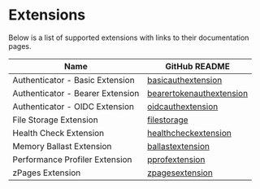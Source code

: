 # Extensions

Below is a list of supported extensions with links to their documentation pages.

| Name                             | GitHub README |
| -------------------------------- | ------------- |
| Authenticator - Basic Extension  | [basicauthextension](https://github.com/open-telemetry/opentelemetry-collector-contrib/blob/v0.79.0/extension/basicauthextension/README.md) |
| Authenticator - Bearer Extension | [bearertokenauthextension](https://github.com/open-telemetry/opentelemetry-collector-contrib/blob/v0.79.0/extension/bearertokenauthextension/README.md) |
| Authenticator - OIDC Extension   | [oidcauthextension](https://github.com/open-telemetry/opentelemetry-collector-contrib/blob/v0.79.0/extension/oidcauthextension/README.md) |
| File Storage Extension           | [filestorage](https://github.com/open-telemetry/opentelemetry-collector-contrib/blob/v0.79.0/extension/storage/filestorage/README.md) |
| Health Check Extension           | [healthcheckextension](https://github.com/open-telemetry/opentelemetry-collector-contrib/blob/v0.79.0/extension/healthcheckextension/README.md) |
| Memory Ballast Extension         | [ballastextension](https://github.com/open-telemetry/opentelemetry-collector/blob/v0.79.0/extension/ballastextension/README.md) |
| Performance Profiler Extension   | [pprofextension](https://github.com/open-telemetry/opentelemetry-collector-contrib/blob/v0.79.0/extension/pprofextension/README.md) |
| zPages Extension                 | [zpagesextension](https://github.com/open-telemetry/opentelemetry-collector/blob/v0.79.0/extension/zpagesextension/README.md) |
